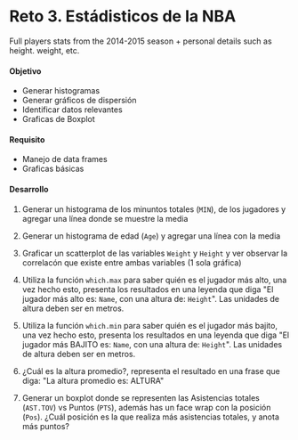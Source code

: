 # Reto 3. Estádisticos de la NBA

Full players stats from the 2014-2015 season + personal details such as height. weight, etc.

#### Objetivo
- Generar histogramas
- Generar gráficos de dispersión
- Identificar datos relevantes 
- Graficas de Boxplot

#### Requisito
- Manejo de data frames
- Graficas básicas

#### Desarrollo

1. Generar un histograma de los minuntos totales (`MIN`), de los jugadores y agregar una línea donde se muestre la media

2. Generar un histograma de edad (`Age`) y agregar una línea con la media

3. Graficar un scatterplot de las variables `Weight` y  `Height` y ver observar la correlacón que existe entre ambas variables (1 sola gráfica)

4. Utiliza la función `which.max` para saber quién es el jugador más alto, una vez hecho esto, presenta los resultados en una leyenda que diga "El jugador más alto es: `Name`, con una altura de: `Height`". Las unidades de altura deben ser en metros.

5. Utiliza la función `which.min` para saber quién es el jugador más bajito, una vez hecho esto, presenta los resultados en una leyenda que diga "El jugador más BAJITO es: `Name`, con una altura de: `Height`". Las unidades de altura deben ser en metros.

6. ¿Cuál es la altura promedio?, representa el resultado en una frase que diga: "La altura promedio es: ALTURA"

7. Generar un boxplot donde se representen las Asistencias totales (`AST.TOV`) vs Puntos (`PTS`), además has un face wrap con la posición (`Pos`). ¿Cuál posición es la que realiza más asistencias totales, y anota más puntos?
